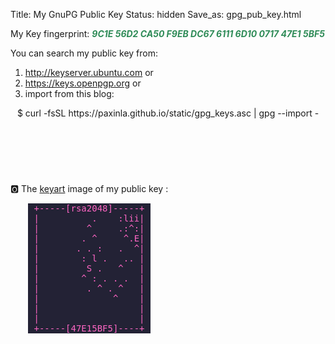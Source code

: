 Title: My GnuPG Public Key
Status: hidden
Save_as: gpg_pub_key.html


My Key fingerprint: <em style="color:seagreen;font-weight:bold;">9C1E 56D2 CA50 F9EB DC67 6111 6D10 0717 47E1 5BF5</em>

You can search my public key from:

1. <a href="http://keyserver.ubuntu.com/pks/lookup?op=get&search=0x9c1e56d2ca50f9ebdc6761116d10071747e15bf5" style="text-decoration:none;border:none;color:crimson;text-indent:0;" ><i class="fa fa-key"></i> http://keyserver.ubuntu.com</a> or
2. <a href="https://keys.openpgp.org/vks/v1/by-fingerprint/9C1E56D2CA50F9EBDC6761116D10071747E15BF5" style="text-decoration:none;border:none;color:crimson;text-indent:0;" ><i class="fa fa-key"></i> https://keys.openpgp.org</a> or
3. import from this blog:
<article style="margin-top:1em;"><header>
$ curl -fsSL https://paxinla.github.io/static/gpg_keys.asc | gpg --import -
</header></article>

<br/><br/>

🅾 The [keyart](https://manpages.ubuntu.com/manpages/disco/man1/keyart.1.html) image of my public key :

<article style="margin-left:2em;max-width:14em;">
<header style="background-color:#232235;"><pre style="color:#ff66c4;">
 +-----[rsa2048]-----+ 
 |          .    :lii| 
 |         ^     .:^:| 
 |        . ^     ^.E| 
 |       . . :   .  ^| 
 |        : l .   .. | 
 |         S .   ^   | 
 |        ^ : . . .  | 
 |         . ^ . ^   | 
 |              ^    | 
 |                   | 
 |                   | 
 +-----[47E15BF5]----+ 
</pre></header>
</article>
